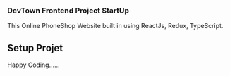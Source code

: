 ### DevTown Frontend Project StartUp

This Online PhoneShop Website built in using ReactJs, Redux, TypeScript.

## Setup Projet

Happy Coding......
